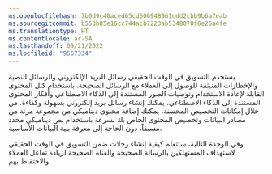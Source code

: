 ```yaml
---
ms.openlocfilehash: 7b0d9c40aced65cd500948961ddd2cbb9b6a7eab
ms.sourcegitcommit: b553b85e16cc744acb7223ab5348070f6e26a4fe
ms.translationtype: HT
ms.contentlocale: ar-SA
ms.lasthandoff: 09/21/2022
ms.locfileid: "9567334"
---
```

يستخدم التسويق في الوقت الحقيقي رسائل البريد الإلكتروني والرسائل النصية والإخطارات المنبثقة للوصول إلى العملاء مع الرسائل الصحيحة. باستخدام كتل المحتوى القابلة لإعادة الاستخدام وتوصيات الصور المستندة إلى الذكاء الاصطناعي وأفكار المحتوى المستندة إلى الذكاء الاصطناعي، يمكنك إنشاء رسائل بريد إلكتروني بسهولة وكفاءة. من خلال إمكانات التخصيص المحسنة، يمكنك إضافة محتوى ديناميكي من مجموعة مرنة من مصادر البيانات وتخصيص المحتوى الخاص بك بسرعة باستخدام نص ديناميكي محدد مسبقاً، دون الحاجة إلى معرفة بنية البيانات الأساسية.

وفي الوحدة التالية، ستتعلم كيفية إنشاء رحلات ضمن التسويق في الوقت الحقيقي لاستهداف المستهلكين بالرسالة الصحيحة والقناة الصحيحة لزيادة تفاعل العملاء والاحتفاظ بهم.
